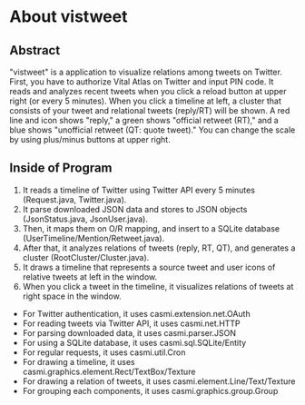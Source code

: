 # About vistweet

## Abstract
"vistweet" is a application to visualize relations among tweets on Twitter.
First, you have to authorize Vital Atlas on Twitter and input PIN code.
It reads and analyzes recent tweets when you click a reload button at upper right (or every 5 minutes). 
When you click a timeline at left, a cluster that consists of your tweet and relational tweets (reply/RT) will be shown.
A red line and icon shows "reply," a green shows "official retweet (RT)," and a blue shows "unofficial retweet (QT: quote tweet)."
You can change the scale by using plus/minus buttons at upper right.

## Inside of Program
1. It reads a timeline of Twitter using Twitter API every 5 minutes (Request.java, Twitter.java).
2. It parse downloaded JSON data and stores to JSON objects (JsonStatus.java, JsonUser.java).
3. Then, it maps them on O/R mapping, and insert to a SQLite database (UserTimeline/Mention/Retweet.java).  
4. After that, it analyzes relations of tweets (reply, RT, QT), and generates a cluster (RootCluster/Cluster.java).
5. It draws a timeline that represents a source tweet and user icons of relative tweets at left in the window.
6. When you click a tweet in the timeline, it visualizes relations of tweets at right space in the window. 

- For Twitter authentication, it uses casmi.extension.net.OAuth
- For reading tweets via Twitter API, it uses casmi.net.HTTP
- For parsing downloaded data, it uses casmi.parser.JSON
- For using a SQLite database, it uses casmi.sql.SQLite/Entity
- For regular requests, it uses casmi.util.Cron
- For drawing a timeline, it uses casmi.graphics.element.Rect/TextBox/Texture
- For drawing a relation of tweets, it uses casmi.element.Line/Text/Texture
- For grouping each components, it uses casmi.graphics.group.Group